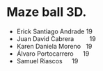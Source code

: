 # Maze ball 3D.

* Erick Santiago Andrade  19 <br />
* Juan David Cabrera &emsp;&emsp; 19 <br />
* Karen Daniela Moreno &nbsp; 19 <br />
* Álvaro Portocarrero &emsp; 19 <br />
* Samuel Riascos &emsp; 19 <br />

